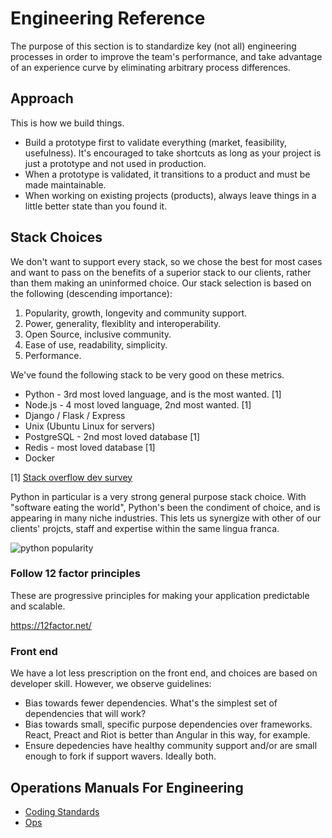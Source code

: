 
# Engineering Reference

The purpose of this section is to standardize key (not all) engineering processes in order to improve the team's performance, and take advantage of an experience curve by eliminating arbitrary process differences.

## Approach

This is how we build things.

  * Build a prototype first to validate everything (market, feasibility, usefulness). It's encouraged to take shortcuts as long as your project is just a prototype and not used in production.
  * When a prototype is validated, it transitions to a product and must be made maintainable.
  * When working on existing projects (products), always leave things in a little better state than you found it.

## Stack Choices

We don't want to support every stack, so we chose the best for most cases and want to pass on the benefits of a superior stack to our clients, rather than them making an uninformed choice. Our stack selection is based on the following (descending importance):

1. Popularity, growth, longevity and community support.
2. Power, generality, flexiblity and interoperability.
3. Open Source, inclusive community.
4. Ease of use, readability, simplicity.
5. Performance.

We've found the following stack to be very good on these metrics.

  * Python - 3rd most loved language, and is the most wanted. [1]
  * Node.js - 4 most loved language, 2nd most wanted. [1]
  * Django / Flask / Express
  * Unix (Ubuntu Linux for servers)
  * PostgreSQL - 2nd most loved database [1]
  * Redis - most loved database [1]
  * Docker

[1] [Stack overflow dev survey](https://insights.stackoverflow.com/survey/2018/?utm_source=Iterable&utm_medium=email&utm_campaign=dev-survey-2018-promotion)

Python in particular is a very strong general purpose stack choice. With "software eating the world", Python's been the condiment of choice, and is appearing in many niche industries. This lets us synergize with other of our clients' projcts, staff and expertise within the same lingua franca.

![python popularity](https://zgab33vy595fw5zq-zippykid.netdna-ssl.com/wp-content/uploads/2017/09/growth_major_languages-1-1024x878.png)

### Follow 12 factor principles

These are progressive principles for making your application predictable and scalable.

https://12factor.net/

### Front end

We have a lot less prescription on the front end, and choices are based on developer skill. However, we observe guidelines:

  * Bias towards fewer dependencies. What's the simplest set of dependencies that will work?
  * Bias towards small, specific purpose dependencies over frameworks. React, Preact and Riot is better than Angular in this way, for example.
  * Ensure depedencies have healthy community support and/or are small enough to fork if support wavers. Ideally both.


## Operations Manuals For Engineering

  * [Coding Standards](./CODING_STANDARDS.md)
  * [Ops](./OPERATIONS.md)
